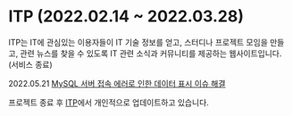 # ITP (2022.02.14 ~ 2022.03.28)

ITP는 IT에 관심있는 이용자들이 IT 기술 정보를 얻고, 스터디나 프로젝트 모임을 만들고, 관련 뉴스를 찾을 수 있도록 IT 관련 소식과 커뮤니티를 제공하는 웹사이트입니다.
(서비스 종료)
      
2022.05.21 [MySQL 서버 접속 에러로 인한 데이터 표시 이슈 해결](https://velog.io/@yeajinlee/ITP-MySQL-%EC%84%9C%EB%B2%84-%EC%A0%91%EC%86%8D-%EC%9D%B4%EC%8A%88-%ED%95%B4%EA%B2%B0)

프로젝트 종료 후 [ITP](https://github.com/yeajinlee/ITP)에서 개인적으로 업데이트하고 있습니다.
